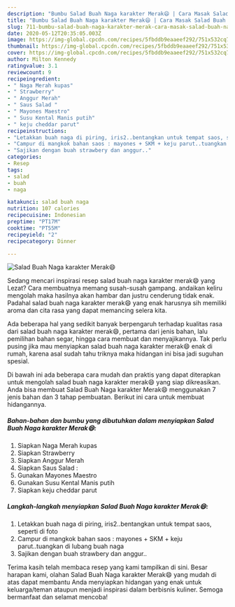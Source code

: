 ```yaml
---
description: "Bumbu Salad Buah Naga karakter Merak😄 | Cara Masak Salad Buah Naga karakter Merak😄 Yang Bisa Manjain Lidah"
title: "Bumbu Salad Buah Naga karakter Merak😄 | Cara Masak Salad Buah Naga karakter Merak😄 Yang Bisa Manjain Lidah"
slug: 711-bumbu-salad-buah-naga-karakter-merak-cara-masak-salad-buah-naga-karakter-merak-yang-bisa-manjain-lidah
date: 2020-05-12T20:35:05.003Z
image: https://img-global.cpcdn.com/recipes/5fbddb9eaaeef292/751x532cq70/salad-buah-naga-karakter-merak😄-foto-resep-utama.jpg
thumbnail: https://img-global.cpcdn.com/recipes/5fbddb9eaaeef292/751x532cq70/salad-buah-naga-karakter-merak😄-foto-resep-utama.jpg
cover: https://img-global.cpcdn.com/recipes/5fbddb9eaaeef292/751x532cq70/salad-buah-naga-karakter-merak😄-foto-resep-utama.jpg
author: Milton Kennedy
ratingvalue: 3.1
reviewcount: 9
recipeingredient:
- " Naga Merah kupas"
- " Strawberry"
- " Anggur Merah"
- " Saus Salad "
- " Mayones Maestro"
- " Susu Kental Manis putih"
- " keju cheddar parut"
recipeinstructions:
- "Letakkan buah naga di piring, iris2..bentangkan untuk tempat saos, seperti di foto"
- "Campur di mangkok bahan saos : mayones + SKM + keju parut..tuangkan di lubang buah naga"
- "Sajikan dengan buah strawbery dan anggur.."
categories:
- Resep
tags:
- salad
- buah
- naga

katakunci: salad buah naga 
nutrition: 107 calories
recipecuisine: Indonesian
preptime: "PT17M"
cooktime: "PT55M"
recipeyield: "2"
recipecategory: Dinner

---
```



![Salad Buah Naga karakter Merak😄](https://img-global.cpcdn.com/recipes/5fbddb9eaaeef292/751x532cq70/salad-buah-naga-karakter-merak😄-foto-resep-utama.jpg)

Sedang mencari inspirasi resep salad buah naga karakter merak😄 yang Lezat? Cara membuatnya memang susah-susah gampang. andaikan keliru mengolah maka hasilnya akan hambar dan justru cenderung tidak enak. Padahal salad buah naga karakter merak😄 yang enak harusnya sih memiliki aroma dan cita rasa yang dapat memancing selera kita.

Ada beberapa hal yang sedikit banyak berpengaruh terhadap kualitas rasa dari salad buah naga karakter merak😄, pertama dari jenis bahan, lalu pemilihan bahan segar, hingga cara membuat dan menyajikannya. Tak perlu pusing jika mau menyiapkan salad buah naga karakter merak😄 enak di rumah, karena asal sudah tahu triknya maka hidangan ini bisa jadi suguhan spesial.




Di bawah ini ada beberapa cara mudah dan praktis yang dapat diterapkan untuk mengolah salad buah naga karakter merak😄 yang siap dikreasikan. Anda bisa membuat Salad Buah Naga karakter Merak😄 menggunakan 7 jenis bahan dan 3 tahap pembuatan. Berikut ini cara untuk membuat hidangannya.

<!--inarticleads1-->

##### Bahan-bahan dan bumbu yang dibutuhkan dalam menyiapkan Salad Buah Naga karakter Merak😄:

1. Siapkan  Naga Merah kupas
1. Siapkan  Strawberry
1. Siapkan  Anggur Merah
1. Siapkan  Saus Salad :
1. Gunakan  Mayones Maestro
1. Gunakan  Susu Kental Manis putih
1. Siapkan  keju cheddar parut




<!--inarticleads2-->

##### Langkah-langkah menyiapkan Salad Buah Naga karakter Merak😄:

1. Letakkan buah naga di piring, iris2..bentangkan untuk tempat saos, seperti di foto
1. Campur di mangkok bahan saos : mayones + SKM + keju parut..tuangkan di lubang buah naga
1. Sajikan dengan buah strawbery dan anggur..




Terima kasih telah membaca resep yang kami tampilkan di sini. Besar harapan kami, olahan Salad Buah Naga karakter Merak😄 yang mudah di atas dapat membantu Anda menyiapkan hidangan yang enak untuk keluarga/teman ataupun menjadi inspirasi dalam berbisnis kuliner. Semoga bermanfaat dan selamat mencoba!
